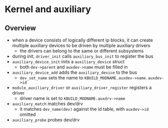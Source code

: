 Kernel and auxiliary
====================

## Overview

- when a device consists of logically different ip blocks, it can create
  multiple auxiliary devices to be driven by multiple auxiliary drivers
  - the drivers can belong to the same or different subsystems
- during init, `driver_init` calls `auxiliary_bus_init` to register the bus
- `auxiliary_device_init` inits a `auxiliary_device` struct
  - both `dev->parent` and `auxdev->name` must be filled in
- `auxiliary_device_add` adds the `auxiliary_device` to the bus
  - `dev_set_name` sets the name to `KBUILD_MODNAME.auxdev->name.auxdev->id`
- `module_auxiliary_driver` or `auxiliary_driver_register` registers a driver
  - driver name is set to `KBUILD_MODNAME.auxdrv->name`
- `auxiliary_match` matches dev/drv
  - it matches `dev_name(dev)` against the id table, with `auxdev->id` omitted
- `auxiliary_probe` probes dev/drv
